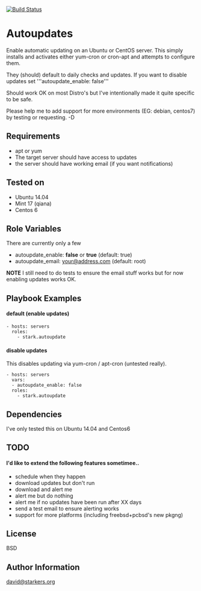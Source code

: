 [![Build Status](https://travis-ci.org/starkers/ansible-role-autoupdate.svg?branch=master)](https://travis-ci.org/starkers/ansible-role-autoupdate)

Autoupdates
===========

Enable automatic updating on an Ubuntu or CentOS server. This simply installs and activates either yum-cron or cron-apt and attempts to configure them.

They (should) default to daily checks and updates. If you want to disable updates set '''autoupdate_enable: false'''

Should work OK on most Distro's but I've intentionally made it quite specific to be safe.

Please help me to add support for more environments (EG: debian, centos7) by testing or requesting. -D


Requirements
------------

- apt or yum
- The target server should have access to updates
- the server should have working email (if you want notifications)

Tested on
---------
- Ubuntu 14.04
- Mint 17 (qiana)
- Centos 6

Role Variables
--------------

There are currently only a few

 - autoupdate_enable: **false** or **true** (default: true)
 - autoupdate_email: your@address.com (default: root)

**NOTE** I still need to do tests to ensure the email stuff works but for now enabling updates works OK.


Playbook Examples
-----------------
#### default (enable updates)

```
- hosts: servers
  roles:
    - stark.autoupdate
```

#### disable updates
This disables updating via yum-cron / apt-cron (untested really).

```
- hosts: servers
  vars:
  - autoupdate_enable: false
  roles:
    - stark.autoupdate
```

Dependencies
------------

I've only tested this on Ubuntu 14.04 and Centos6


TODO
----

#### I'd like to extend the following features sometimee..
- schedule when they happen
- download updates but don't run
- download and alert me
- alert me but do nothing
- alert me if no updates have been run after XX days
- send a test email to ensure alerting works
- support for more platforms (including freebsd+pcbsd's new pkgng)

License
-------

BSD

Author Information
------------------

david@starkers.org
